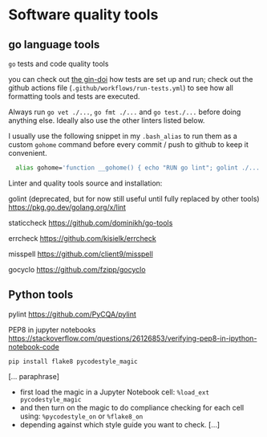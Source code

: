 # Software quality tools

## go language tools

`go` tests and code quality tools

you can check out [the gin-doi](https://github.com/G-Node/gin-doi) how tests are set up and run; 
check out the github actions file (`.github/workflows/run-tests.yml`) to see how all formatting tools and tests
are executed.

Always run `go vet ./...`, `go fmt ./...` and `go test./...` before doing anything else. Ideally also use the other linters listed below.

I usually use the following snippet in my `.bash_alias` to run them as a custom `gohome` command before every commit / push to github to keep it convenient.

```bash
  alias gohome='function __gohome() { echo "RUN go lint"; golint ./... | grep -v vendor; echo "RUN go vet"; go vet ./...; echo "RUN gofmt"; go fmt ./...; echo "RUN go staticcheck"; staticcheck ./...; echo "RUN go errcheck"; errcheck ./... | grep -v defer; echo "RUN gocyclo"; gocyclo -over 15 .; echo "RUN go misspell"; find . -type f -name "*.go" | grep -v vendor/ | xargs misspell; echo "RUN go test"; go test -p 1 ./...; }; __gohome'
```

Linter and quality tools source and installation:

golint (deprecated, but for now still useful until fully replaced by other tools)
https://pkg.go.dev/golang.org/x/lint

staticcheck
https://github.com/dominikh/go-tools

errcheck
https://github.com/kisielk/errcheck

misspell
https://github.com/client9/misspell

gocyclo
https://github.com/fzipp/gocyclo


## Python tools

pylint
https://github.com/PyCQA/pylint

PEP8 in jupyter notebooks
https://stackoverflow.com/questions/26126853/verifying-pep8-in-ipython-notebook-code

```
pip install flake8 pycodestyle_magic
```

[... paraphrase]
- first load the magic in a Jupyter Notebook cell: `%load_ext pycodestyle_magic`
- and then turn on the magic to do compliance checking for each cell using: `%pycodestyle_on` or `%flake8_on`
- depending against which style guide you want to check. 
[...]
